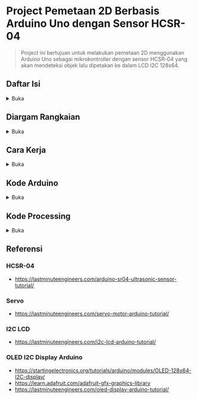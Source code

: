 # Project Pemetaan 2D Berbasis Arduino Uno dengan Sensor HCSR-04
> Project ini bertujuan untuk melakukan pemetaan 2D menggunakan Arduino Uno sebagai mikrokontroller dengan sensor HCSR-04 yang akan mendeteksi objek lalu dipetakan ke dalam LCD I2C 128x64.

## Daftar Isi
<details>
<summary> Buka </summary>
    
- [Diargam Rangkaian](https://github.com/FillahAlamsyah/Project-Radar/blob/main/README.md#cDiargam-Rangkaian)
- [Cara Kerja](https://github.com/FillahAlamsyah/Project-Radar/blob/main/README.md#cara-kerja)
- [Kode Arduino](https://github.com/FillahAlamsyah/Project-Radar/blob/main/README.md#kode-arduino)
- [Kode Processing](https://github.com/FillahAlamsyah/Project-Radar/blob/main/README.md#kode-processing)
- [Referensi](https://github.com/FillahAlamsyah/Project-Radar/blob/main/README.md#Referensi)

</details>

## Diargam Rangkaian
<details>
<summary> Buka </summary>

![Circuit-Diagram.png](https://github.com/FillahAlamsyah/Project-Radar/blob/main/Circuit-Diagram.png)
[Simulasi Rangkaian di wokwi.com](https://wokwi.com/projects/376864616405893121)

</details>

## Cara Kerja

<details>
<summary> Buka </summary>
    
```mermaid
flowchart TD
    A[Sensor HCSR] -->|Jarak| C(Arduino)
    B[Servo] -->|Sudut| C(Arduino)
    C -->|Print Serial| D(Processing)
    D(Processing) -->|Plot Radar| E(Canvas Window)
    
```


![image](https://github.com/FillahAlamsyah/Project-Radar/assets/87614211/0623da71-5fb9-424f-a885-b06d3a46b89f)
* Output 

Test di P5JS Web Live Editor https://editor.p5js.org/fillahall/sketches/RXj1kirjl

</details>

## Kode Arduino

<details>
<summary> Buka </summary>
    
```c++
#include <Servo.h> 

// Defines Trig and Echo pins of the Ultrasonic Sensor
const int trigPin = 10;
const int echoPin = 11;
const int servoPin = 12;
// Variables for the duration and the distance
long duration;
int distance;

Servo myServo; // Creates a servo object for controlling the servo motor

void setup() {
  Serial.begin(9600);
  pinMode(trigPin, OUTPUT); // Sets the trigPin as an Output
  pinMode(echoPin, INPUT); // Sets the echoPin as an Input
  myServo.attach(servoPin); // Defines on which pin is the servo motor attached
}
void loop() {
  for(int i=15;i<=165;i++){ // rotates the servo motor from 15 to 165 degrees
    myServo.write(i);
    delay(30);
    distance = calculateDistance(); // Calls a function for calculating the distance measured by the Ultrasonic sensor for each degree
    Serial.print(i);Serial.print(",");Serial.println(distance);
  }
  for(int i=165;i>15;i--){  // Repeats the previous lines from 165 to 15 degrees
    myServo.write(i);
    delay(30);
    distance = calculateDistance();
    Serial.print(i);Serial.print(",");Serial.println(distance);
  }
}
// Function for calculating the distance measured by the Ultrasonic sensor
int calculateDistance(){ 
  digitalWrite(trigPin, LOW); 
  delayMicroseconds(2);
  digitalWrite(trigPin, HIGH);  // Sets the trigPin on HIGH state for 10 micro seconds
  delayMicroseconds(10);
  digitalWrite(trigPin, LOW);
  duration = pulseIn(echoPin, HIGH); // Reads the echoPin, returns the sound wave travel time in microseconds
  distance = duration*0.034/2;
  return distance;
}
```
</details>

## Kode Processing
<details>
<summary> Buka </summary>
    
### Header
```java
import processing.serial.*; // imports library for serial communication
import java.awt.event.KeyEvent; // imports library for reading the data from the serial port
import java.io.IOException;
```

### Variabel
```java
Serial myPort; // defines Object Serial

// defines variables
String angle="";
String distance="";
String data="";
String noObject;
float pixsDistance;
int iAngle, iDistance;
int index1=0;
int index2=0;

String[] parts;
PFont orcFont;
```
### Fungsi ```setup()```
```java
void setup() {
 size (1200, 700); // ***CHANGE THIS TO YOUR SCREEN RESOLUTION***
 smooth();
 String portName = Serial.list()[0]; //change the 0 to a 1 or 2 etc. to match your port
 myPort = new Serial(this,portName, 9600); // ****CHANGE THE COM3 To the PORT YOUR ARDUINO IS ON!!!!****
 println(myPort);
 myPort.bufferUntil('\n'); // reads the data from the serial port up to the character '.'. So actually it reads this: angle,distance.
}
```
### Fungsi ```draw()```
```java
void draw() {
  fill(98,245,31);// simulating motion blur and slow fade of the moving line
  noStroke();
  fill(0,4); 
  rect(0, 0, width, height-height*0.065); 
  
  fill(98,245,31); // green color
  // calls the functions for drawing the radar
  drawRadar(); 
  drawLine();
  drawObject();
  drawText();
}
```

### Fungsi ```serialEvent()```
```java
void serialEvent (Serial myPort) { // starts reading data from the Serial Port
  // reads the data from the Serial Port up to the character '.' and puts it into the String variable "data".
  try{
  data = myPort.readStringUntil('\n');
  println(data);
  parts = data.split(",");
  angle = parts[0].trim();
  distance = parts[1].trim();
  println("angle : ", angle,"\t distance : ",distance);
  // converts the String variables into Integer
  iAngle = int(angle);
  iDistance = int(distance);
  }
  catch(Exception e){
    e.printStackTrace();
  }
}
```

### Fungsi ```drawRadar()```
```java
void drawRadar() {
  pushMatrix();
  translate(width/2,height-height*0.074); // moves the starting coordinats to new location
  noFill();
  strokeWeight(2);
  stroke(98,245,31);
  // draws the arc lines
  arc(0,0,(width-width*0.0625),(width-width*0.0625),PI,TWO_PI);
  arc(0,0,(width-width*0.27),(width-width*0.27),PI,TWO_PI);
  arc(0,0,(width-width*0.479),(width-width*0.479),PI,TWO_PI);
  arc(0,0,(width-width*0.687),(width-width*0.687),PI,TWO_PI);
  // draws the angle lines
  line(-width/2,0,width/2,0);
  line(0,0,(-width/2)*cos(radians(30)),(-width/2)*sin(radians(30)));
  line(0,0,(-width/2)*cos(radians(60)),(-width/2)*sin(radians(60)));
  line(0,0,(-width/2)*cos(radians(90)),(-width/2)*sin(radians(90)));
  line(0,0,(-width/2)*cos(radians(120)),(-width/2)*sin(radians(120)));
  line(0,0,(-width/2)*cos(radians(150)),(-width/2)*sin(radians(150)));
  line((-width/2)*cos(radians(30)),0,width/2,0);
  popMatrix();
}
```
Output

![image](https://github.com/FillahAlamsyah/Project-Radar/assets/87614211/95d6fcee-c5ec-46c5-a369-b70bbfaa5b78)

### Fungsi ```drawObject()```
```java
void drawObject() {
  pushMatrix();
  translate(width/2,height-height*0.074); // moves the starting coordinats to new location
  strokeWeight(9);
  stroke(255,10,10); // red color
  pixsDistance = iDistance*((height-height*0.1666)*0.025); // covers the distance from the sensor from cm to pixels
  // limiting the range to 40 cms
  if(iDistance<40){
    // draws the object according to the angle and the distance
  line(pixsDistance*cos(radians(iAngle)),-pixsDistance*sin(radians(iAngle)),(width-width*0.505)*cos(radians(iAngle)),-(width-width*0.505)*sin(radians(iAngle)));
  }
  popMatrix();
}
```

![image](https://github.com/FillahAlamsyah/Project-Radar/assets/87614211/099826f9-04a3-48f6-98c0-9c20cb591c6c)


### Fungsi ```drawLine()```
```java
void drawLine() {
  pushMatrix();
  strokeWeight(9);
  stroke(30,250,60);
  translate(width/2,height-height*0.074); // moves the starting coordinats to new location
  line(0,0,(height-height*0.12)*cos(radians(iAngle)),-(height-height*0.12)*sin(radians(iAngle))); // draws the line according to the angle
  popMatrix();
}
```
![image](https://github.com/FillahAlamsyah/Project-Radar/assets/87614211/9e619aa2-e43c-4c47-bb95-9da33cd7116b)


### Fungsi ```drawText()```
```java
void drawText() { // draws the texts on the screen
  
  pushMatrix();
  if(iDistance>40) {
  noObject = "Out of Range";
  }
  else {
  noObject = "In Range";
  }
  fill(0,0,0);
  noStroke();
  rect(0, height-height*0.0648, width, height);
  fill(98,245,31);
  textSize(25);
  
  text("10cm",width-width*0.3854,height-height*0.0833);
  text("20cm",width-width*0.281,height-height*0.0833);
  text("30cm",width-width*0.177,height-height*0.0833);
  text("40cm",width-width*0.0729,height-height*0.0833);
  textSize(40);
  text("Arduino Radar", width-width*0.975, height-height*0.0277);
  text("Angle: " + iAngle +" °", width-width*0.68, height-height*0.0277);
  text("Distance: ", width-width*0.36, height-height*0.0277);
  if(iDistance<40) {
  text("        " + iDistance +" cm", width-width*0.26, height-height*0.0277);
  }
  textSize(25);
  fill(98,245,60);
  translate((width-width*0.4994)+width/2*cos(radians(30)),(height-height*0.0907)-width/2*sin(radians(30)));
  rotate(-radians(-60));
  text("30°",0,0);
  resetMatrix();
  translate((width-width*0.503)+width/2*cos(radians(60)),(height-height*0.0888)-width/2*sin(radians(60)));
  rotate(-radians(-30));
  text("60°",0,0);
  resetMatrix();
  translate((width-width*0.507)+width/2*cos(radians(90)),(height-height*0.0833)-width/2*sin(radians(90)));
  rotate(radians(0));
  text("90°",0,0);
  resetMatrix();
  translate(width-width*0.513+width/2*cos(radians(120)),(height-height*0.07129)-width/2*sin(radians(120)));
  rotate(radians(-30));
  text("120°",0,0);
  resetMatrix();
  translate((width-width*0.5104)+width/2*cos(radians(150)),(height-height*0.0574)-width/2*sin(radians(150)));
  rotate(radians(-60));
  text("150°",0,0);
  popMatrix(); 
}
```

![image](https://github.com/FillahAlamsyah/Project-Radar/assets/87614211/9815bdbf-979a-4003-ba10-8f3544136ec4)

</details>

## Referensi
### HCSR-04
- https://lastminuteengineers.com/arduino-sr04-ultrasonic-sensor-tutorial/

### Servo
- https://lastminuteengineers.com/servo-motor-arduino-tutorial/

### I2C LCD
- https://lastminuteengineers.com/i2c-lcd-arduino-tutorial/

### OLED I2C Display Arduino
- https://startingelectronics.org/tutorials/arduino/modules/OLED-128x64-I2C-display/
- https://learn.adafruit.com/adafruit-gfx-graphics-library
- https://lastminuteengineers.com/oled-display-arduino-tutorial/

